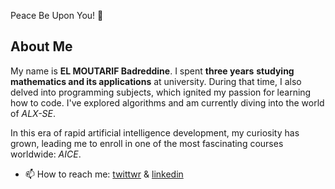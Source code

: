  Peace Be Upon You! 🌟

## About Me
My name is **EL MOUTARIF Badreddine**. I spent **three years** **studying mathematics and its applications** at university. During that time, I also delved into programming subjects, which ignited my passion for learning how to code. I've explored algorithms and am currently diving into the world of *ALX-SE*.

In this era of rapid artificial intelligence development, my curiosity has grown, leading me to enroll in one of the most fascinating courses worldwide: *AICE*.

- 📫 How to reach me: [twittwr](https://twitter.com/BadrELMoutarif) & [linkedin](https://www.linkedin.com/in/badreddine-el-moutarif-699761286)


